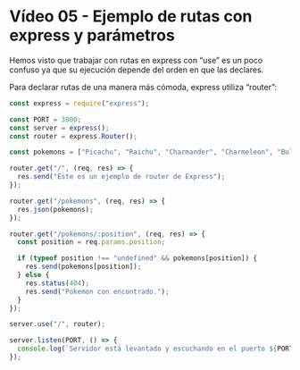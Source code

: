 # Vídeo 05 - Ejemplo de rutas con express y parámetros

Hemos visto que trabajar con rutas en express con “use” es un poco confuso ya que su ejecución depende del orden en que las declares.

Para declarar rutas de una manera más cómoda, express utiliza “router”:

```jsx
const express = require("express");

const PORT = 3000;
const server = express();
const router = express.Router();

const pokemons = ["Picachu", "Raichu", "Charmander", "Charmeleon", "Bulbasaur"];

router.get("/", (req, res) => {
  res.send("Este es un ejemplo de router de Express");
});

router.get("/pokemons", (req, res) => {
  res.json(pokemons);
});

router.get("/pokemons/:position", (req, res) => {
  const position = req.params.position;

  if (typeof position !== "undefined" && pokemons[position]) {
    res.send(pokemons[position]);
  } else {
    res.status(404);
    res.send("Pokemon con encontrado.");
  }
});

server.use("/", router);

server.listen(PORT, () => {
  console.log(`Servidor está levantado y escuchando en el puerto ${PORT}`);
});
```
